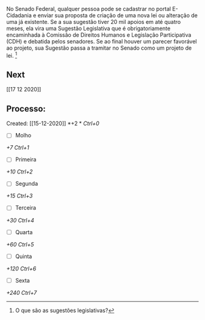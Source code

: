 No Senado Federal, qualquer pessoa pode se cadastrar no portal E-Cidadania e enviar sua proposta de criação de uma nova lei ou alteração de uma já existente. Se a sua sugestão tiver 20 mil apoios em até quatro meses, ela vira uma Sugestão Legislativa que é obrigatoriamente encaminhada à Comissão de Direitos Humanos e Legislação Participativa (CDH) e debatida pelos senadores. Se ao final houver um parecer favorável ao projeto, sua Sugestão passa a tramitar no Senado como um projeto de lei. [^29081]

[^29081]: O que são as sugestões legislativas?

## Next
[[17 12 2020]]
## Processo:
Created: [[15-12-2020]]
*+2 *  *Ctrl+0*
- [ ] Molho  

*+7*  *Ctrl+1*

- [ ] Primeira 

*+10*  *Ctrl+2*

- [ ] Segunda

*+15*  *Ctrl+3*

- [ ] Terceira 

*+30*  *Ctrl+4*

- [ ] Quarta 

*+60*  *Ctrl+5*

- [ ] Quinta 

*+120*  *Ctrl+6*

- [ ] Sexta 

*+240*  *Ctrl+7*
